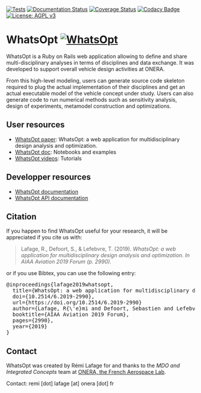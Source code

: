 [![Tests](https://github.com/OneraHub/WhatsOpt/workflows/Tests/badge.svg)](https://github.com/OneraHub/WhatsOpt/actions?query=workflow%3ATests)
[![Documentation Status](https://readthedocs.org/projects/whatsopt/badge/?version=latest)](https://whatsopt.readthedocs.io/en/latest/?badge=latest)
[![Coverage Status](https://coveralls.io/repos/github/OneraHub/WhatsOpt/badge.svg?branch=master)](https://coveralls.io/github/OneraHub/WhatsOpt?branch=master)
[![Codacy Badge](https://app.codacy.com/project/badge/Grade/d42c65bfdf6c4670b679a7e3eb9e4392)](https://www.codacy.com/gh/OneraHub/WhatsOpt/dashboard?utm_source=github.com&amp;utm_medium=referral&amp;utm_content=OneraHub/WhatsOpt&amp;utm_campaign=Badge_Grade)
[![License: AGPL v3](https://img.shields.io/badge/License-AGPL%20v3-blue.svg)](https://www.gnu.org/licenses/agpl-3.0)

# WhatsOpt [![WhatsOpt](https://github.com/OneraHub/WhatsOpt/blob/master/app/assets/images/favicon-32.png)](https://github.com/OneraHub/WhatsOpt)
WhatsOpt is a Ruby on Rails web application allowing to define and share multi-disciplinary analyses in terms of disciplines and data exchange. It was developed to support overall vehicle design activities at ONERA.

From this high-level modeling, users can generate source code skeleton required to plug the actual implementation of their disciplines and get an actual executable model of the vehicle concept under study. Users can also generate code to run numerical methods such as sensitivity analysis, design of experiments, metamodel construction and optimizations.

## User resources
* [WhatsOpt paper](https://www.researchgate.net/publication/333806928_WhatsOpt_a_web_application_for_multidisciplinary_design_analysis_and_optimization): WhatsOpt: a web application for multidisciplinary design analysis and optimization.
* [WhatsOpt doc](https://github.com/OneraHub/WhatsOpt-Doc): Notebooks and examples
* [WhatsOpt videos](https://www.youtube.com/playlist?list=PLhWP4LJdKyGcFZyvsNLU4s2_sdmTSGVeo): Tutorials

## Developper resources
* [WhatsOpt documentation](https://whatsopt.readthedocs.io)
* [WhatsOpt API documentation](https://ether.onera.fr/whatsopt/api_doc)

## Citation
If you happen to find WhatsOpt useful for your research, it will be appreciated if you cite us with:
>Lafage, R., Defoort, S., & Lefebvre, T. (2019). _WhatsOpt: a web application for multidisciplinary design analysis and optimization. In AIAA Aviation 2019 Forum (p. 2990)._

or if you use Bibtex, you can use the following entry:
<pre>
@inproceedings{lafage2019whatsopt,
  title={WhatsOpt: a web application for multidisciplinary design analysis and optimization},
  doi={10.2514/6.2019-2990},
  url={https://doi.org/10.2514/6.2019-2990}
  author={Lafage, R{\'e}mi and Defoort, Sebastien and Lefebvre, Thierry},
  booktitle={AIAA Aviation 2019 Forum},
  pages={2990},
  year={2019}
}
</pre>

## Contact

WhatsOpt was created by Rémi Lafage for and thanks to the _MDO and Integrated Concepts_ team at [ONERA, the French Aerospace Lab](https://www.onera.fr/en).

Contact: remi [dot] lafage [at] onera [dot] fr

